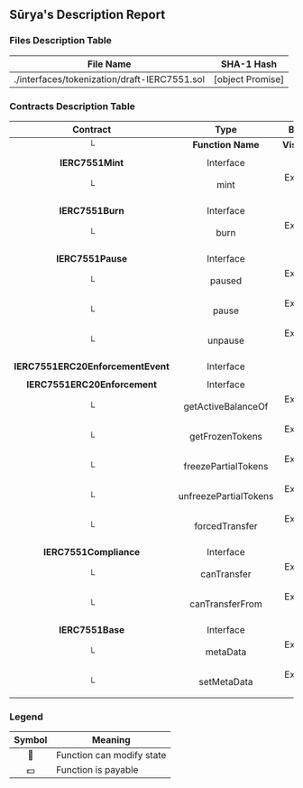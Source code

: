 ## Sūrya's Description Report

### Files Description Table


|  File Name  |  SHA-1 Hash  |
|-------------|--------------|
| ./interfaces/tokenization/draft-IERC7551.sol | [object Promise] |


### Contracts Description Table


|  Contract  |         Type        |       Bases      |                  |                 |
|:----------:|:-------------------:|:----------------:|:----------------:|:---------------:|
|     └      |  **Function Name**  |  **Visibility**  |  **Mutability**  |  **Modifiers**  |
||||||
| **IERC7551Mint** | Interface |  |||
| └ | mint | External ❗️ | 🛑  |NO❗️ |
||||||
| **IERC7551Burn** | Interface |  |||
| └ | burn | External ❗️ | 🛑  |NO❗️ |
||||||
| **IERC7551Pause** | Interface |  |||
| └ | paused | External ❗️ |   |NO❗️ |
| └ | pause | External ❗️ | 🛑  |NO❗️ |
| └ | unpause | External ❗️ | 🛑  |NO❗️ |
||||||
| **IERC7551ERC20EnforcementEvent** | Interface |  |||
||||||
| **IERC7551ERC20Enforcement** | Interface |  |||
| └ | getActiveBalanceOf | External ❗️ |   |NO❗️ |
| └ | getFrozenTokens | External ❗️ |   |NO❗️ |
| └ | freezePartialTokens | External ❗️ | 🛑  |NO❗️ |
| └ | unfreezePartialTokens | External ❗️ | 🛑  |NO❗️ |
| └ | forcedTransfer | External ❗️ | 🛑  |NO❗️ |
||||||
| **IERC7551Compliance** | Interface |  |||
| └ | canTransfer | External ❗️ |   |NO❗️ |
| └ | canTransferFrom | External ❗️ |   |NO❗️ |
||||||
| **IERC7551Base** | Interface |  |||
| └ | metaData | External ❗️ |   |NO❗️ |
| └ | setMetaData | External ❗️ | 🛑  |NO❗️ |


### Legend

|  Symbol  |  Meaning  |
|:--------:|-----------|
|    🛑    | Function can modify state |
|    💵    | Function is payable |
